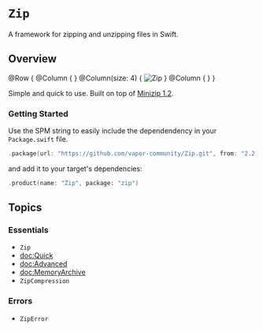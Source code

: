 # ``Zip``

A framework for zipping and unzipping files in Swift.

## Overview

@Row {
    @Column { }
    @Column(size: 4) {
        ![Zip](zip-logo)
    }
    @Column { }
}

Simple and quick to use.
Built on top of [Minizip 1.2](https://github.com/zlib-ng/minizip-ng/tree/1.2).

### Getting Started

Use the SPM string to easily include the dependendency in your `Package.swift` file.

```swift
.package(url: "https://github.com/vapor-community/Zip.git", from: "2.2.0")
```

and add it to your target's dependencies:

```swift
.product(name: "Zip", package: "zip")
```

## Topics

### Essentials

- ``Zip``
- <doc:Quick>
- <doc:Advanced>
- <doc:MemoryArchive>
- ``ZipCompression``

### Errors

- ``ZipError``
